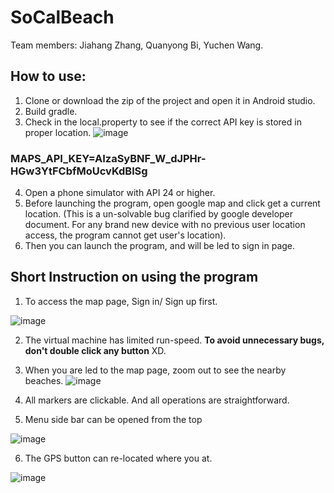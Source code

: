 # SoCalBeach
Team members: Jiahang Zhang, Quanyong Bi, Yuchen Wang.

## How to use:
1. Clone or download the zip of the project and open it in Android studio.
2. Build gradle.
3. Check in the local.property to see if the correct API key is stored in proper location.
![image](https://user-images.githubusercontent.com/84767679/200501088-1c83b5c5-312d-45e5-87db-4da3d00e45b5.png)
### MAPS_API_KEY=AIzaSyBNF_W_dJPHr-HGw3YtFCbfMoUcvKdBlSg
4. Open a phone simulator with API 24 or higher.
5. Before launching the program, open google map and click get a current location. (This is a un-solvable bug clarified by google developer document. For any brand new device with no previous user location access, the program cannot get user's location).
6. Then you can launch the program, and will be led to sign in page.

## Short Instruction on using the program
1. To access the map page, Sign in/ Sign up first.

![image](https://user-images.githubusercontent.com/84767679/200502158-8f3c252e-ac89-4d8c-b2ab-dd77cc7ae1b4.png)

2. The virtual machine has limited run-speed. **To avoid unnecessary bugs, don't double click any button** XD.

3. When you are led to the map page, zoom out to see the nearby beaches.
![image](https://user-images.githubusercontent.com/84767679/200502240-ff0ed5ba-cff4-4e3d-8b19-3ac6e566b789.png)

4. All markers are clickable. And all operations are straightforward.

5. Menu side bar can be opened from the top

![image](https://user-images.githubusercontent.com/84767679/200502300-a573214d-7e28-49be-b851-f2d23545934a.png)

6. The GPS button can re-located where you at.

![image](https://user-images.githubusercontent.com/84767679/200502467-124f6a54-f897-4c2b-9a64-a2f62656a9e0.png)

